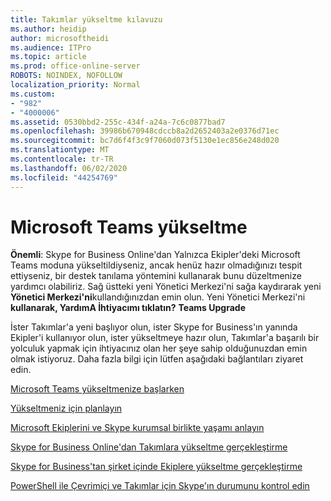 ```yaml
---
title: Takımlar yükseltme kılavuzu
ms.author: heidip
author: microsoftheidi
ms.audience: ITPro
ms.topic: article
ms.prod: office-online-server
ROBOTS: NOINDEX, NOFOLLOW
localization_priority: Normal
ms.custom:
- "982"
- "4000006"
ms.assetid: 0530bbd2-255c-434f-a24a-7c6c0877bad7
ms.openlocfilehash: 39986b670948cdccb8a2d2652403a2e0376d71ec
ms.sourcegitcommit: bc7d6f4f3c9f7060d073f5130e1ec856e248d020
ms.translationtype: MT
ms.contentlocale: tr-TR
ms.lasthandoff: 06/02/2020
ms.locfileid: "44254769"
---
```

# <a name="microsoft-teams-upgrade"></a>Microsoft Teams yükseltme

**Önemli**: Skype for Business Online'dan Yalnızca Ekipler'deki Microsoft Teams moduna yükseltildiyseniz, ancak henüz hazır olmadığınızı tespit ettiyseniz, bir destek tanılama yöntemini kullanarak bunu düzeltmenize yardımcı olabiliriz. Sağ üstteki yeni Yönetici Merkezi'ni sağa kaydırarak yeni **Yönetici Merkezi'ni**kullandığınızdan emin olun. Yeni Yönetici Merkezi'ni **kullanarak, YardımA İhtiyacımı tıklatın?** **Teams Upgrade**

İster Takımlar'a yeni başlıyor olun, ister Skype for Business'ın yanında Ekipler'i kullanıyor olun, ister yükseltmeye hazır olun, Takımlar'a başarılı bir yolculuk yapmak için ihtiyacınız olan her şeye sahip olduğunuzdan emin olmak istiyoruz. Daha fazla bilgi için lütfen aşağıdaki bağlantıları ziyaret edin.

[Microsoft Teams yükseltmenize başlarken](https://docs.microsoft.com/MicrosoftTeams/upgrade-start-here)

[Yükseltmeniz için planlayın](https://docs.microsoft.com/MicrosoftTeams/upgrade-plan-journey)

[Microsoft Ekiplerini ve Skype kurumsal birlikte yaşamı anlayın](https://docs.microsoft.com/MicrosoftTeams/teams-and-skypeforbusiness-coexistence-and-interoperability)

[Skype for Business Online'dan Takımlara yükseltme gerçekleştirme](https://docs.microsoft.com/MicrosoftTeams/upgrade-to-teams-execute-skypeforbusinessonline)

[Skype for Business'tan şirket içinde Ekiplere yükseltme gerçekleştirme](https://docs.microsoft.com/MicrosoftTeams/upgrade-to-teams-execute-skypeforbusinesshybridonprem)
 
[PowerShell ile Çevrimiçi ve Takımlar için Skype'ın durumunu kontrol edin](https://docs.microsoft.com/powershell/module/skype/get-csteamsupgradestatus?view=skype-ps)